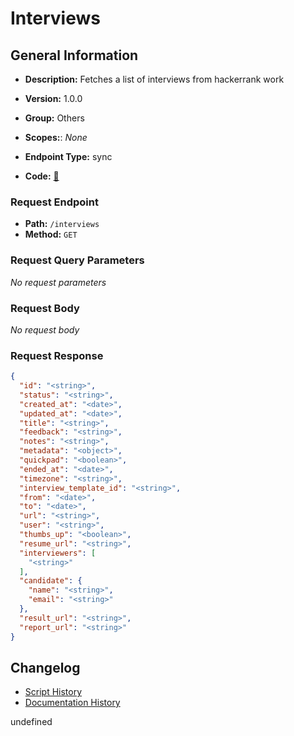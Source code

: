 # Interviews

## General Information
- **Description:** Fetches a list of interviews from hackerrank work

- **Version:** 1.0.0
- **Group:** Others
- **Scopes:**: _None_
- **Endpoint Type:** sync
- **Code:** [🔗](https://github.com/NangoHQ/integration-templates/tree/main/integrations/hackerrank-work/syncs/interviews.ts)

### Request Endpoint

- **Path:** `/interviews`
- **Method:** `GET`

### Request Query Parameters

_No request parameters_

### Request Body

_No request body_

### Request Response

```json
{
  "id": "<string>",
  "status": "<string>",
  "created_at": "<date>",
  "updated_at": "<date>",
  "title": "<string>",
  "feedback": "<string>",
  "notes": "<string>",
  "metadata": "<object>",
  "quickpad": "<boolean>",
  "ended_at": "<date>",
  "timezone": "<string>",
  "interview_template_id": "<string>",
  "from": "<date>",
  "to": "<date>",
  "url": "<string>",
  "user": "<string>",
  "thumbs_up": "<boolean>",
  "resume_url": "<string>",
  "interviewers": [
    "<string>"
  ],
  "candidate": {
    "name": "<string>",
    "email": "<string>"
  },
  "result_url": "<string>",
  "report_url": "<string>"
}
```

## Changelog


- [Script History](https://github.com/NangoHQ/integration-templates/commits/main/integrations/hackerrank-work/syncs/interviews.ts)
- [Documentation History](https://github.com/NangoHQ/integration-templates/commits/main/integrations/hackerrank-work/syncs/interviews.md)

<!-- END  GENERATED CONTENT -->

undefined